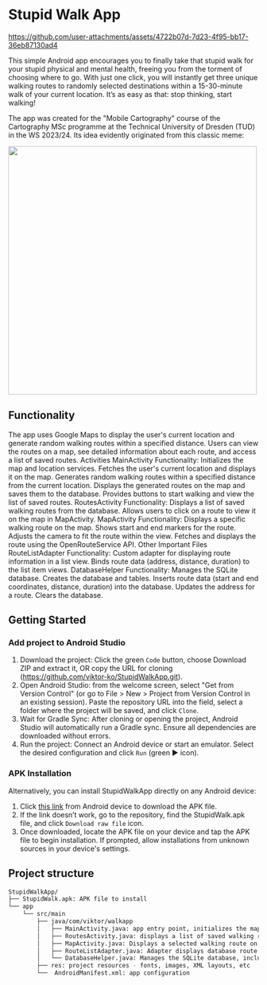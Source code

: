 # Stupid Walk App
https://github.com/user-attachments/assets/4722b07d-7d23-4f95-bb17-36eb87130ad4

This simple Android app encourages you to finally take that stupid walk for your stupid physical and mental health, freeing you from the torment of choosing where to go. With just one click, you will instantly get three unique walking routes to randomly selected destinations within a 15-30-minute walk of your current location. It’s as easy as that: stop thinking, start walking!

The app was created for the "Mobile Cartography" course of the Cartography MSc programme at the Technical University of Dresden (TUD) in the WS 2023/24. Its idea evidently originated from this classic meme:

<img src="https://github.com/noeigenschaften/StupidWalkApp/assets/36310815/c09f57d7-ef90-490d-9f81-32cd58e3337c" width="500">

## Functionality 
The app uses Google Maps to display the user's current location and generate random walking routes within a specified distance. Users can view the routes on a map, see detailed information about each route, and access a list of saved routes.
Activities
MainActivity
Functionality:
Initializes the map and location services.
Fetches the user's current location and displays it on the map.
Generates random walking routes within a specified distance from the current location.
Displays the generated routes on the map and saves them to the database.
Provides buttons to start walking and view the list of saved routes.
RoutesActivity
Functionality:
Displays a list of saved walking routes from the database.
Allows users to click on a route to view it on the map in MapActivity.
MapActivity
Functionality:
Displays a specific walking route on the map.
Shows start and end markers for the route.
Adjusts the camera to fit the route within the view.
Fetches and displays the route using the OpenRouteService API.
Other Important Files
RouteListAdapter
Functionality:
Custom adapter for displaying route information in a list view.
Binds route data (address, distance, duration) to the list item views.
DatabaseHelper
Functionality:
Manages the SQLite database.
Creates the database and tables.
Inserts route data (start and end coordinates, distance, duration) into the database.
Updates the address for a route.
Clears the database.

##  Getting Started

###  Add project to Android Studio 
1. Download the project: Click the green `Code` button, choose Download ZIP and extract it, OR copy the URL for cloning (https://github.com/viktor-ko/StupidWalkApp.git).
2. Open Android Studio: from the welcome screen, select "Get from Version Control" (or go to File > New > Project from Version Control in an existing session). Paste the repository URL into the field, select a folder where the project will be saved, and click `Clone`.
3. Wait for Gradle Sync: After cloning or opening the project, Android Studio will automatically run a Gradle sync. Ensure all dependencies are downloaded without errors.
4. Run the project: Connect an Android device or start an emulator. Select the desired configuration and click `Run` (green ▶️ icon).

###  APK Installation
Alternatively, you can install StupidWalkApp directly on any Android device:

1. Click [this link]( https://github.com/viktor-ko/StupidWalkApp/raw/refs/heads/main/StupidWalk.apk) from Android device to download the APK file.
2. If the link doesn’t work, go to the repository, find the StupidWalk.apk file, and click `Download raw file` icon.
3. Once downloaded, locate the APK file on your device and tap the APK file to begin installation. If prompted, allow installations from unknown sources in your device's settings.

## Project structure

```sh
StupidWalkApp/
├── StupidWalk.apk: APK file to install
└── app
    └── src/main
        ├── java/com/viktor/walkapp
        │   ├── MainActivity.java: app entry point, initializes the map and generates random walking routes
        │   ├── RoutesActivity.java: displays a list of saved walking routes. Users can click on a route to view it on the map
        │   ├── MapActivity.java: Displays a selected walking route on the map (navigator mode)
        │   ├── RouteListAdapter.java: Adapter displays database route information as a list view
        │   └── DatabaseHelper.java: Manages the SQLite database, including creating tables, inserting data, and updating addresses
        ├── res: project resources - fonts, images, XML layouts, etc
        └──  AndroidManifest.xml: app configuration    
```

